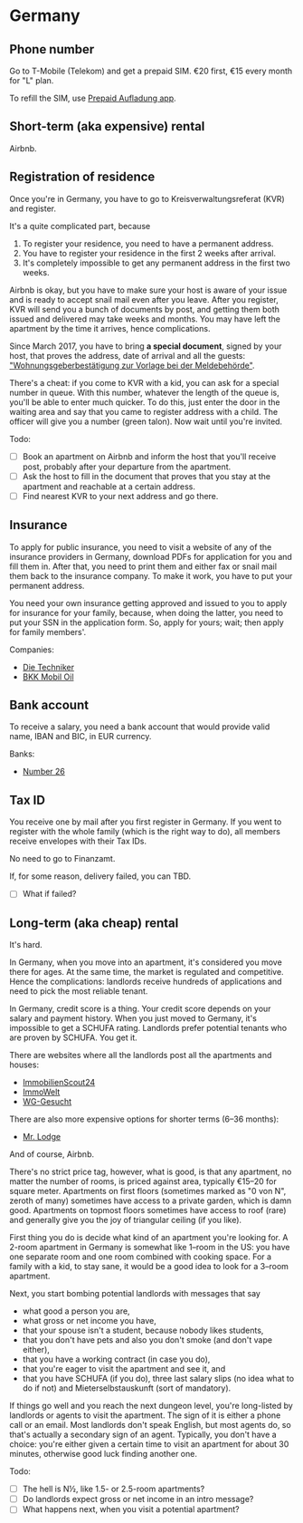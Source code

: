 # Germany

## Phone number

Go to T-Mobile (Telekom) and get a prepaid SIM. €20 first, €15 every month for
"L" plan.

To refill the SIM, use [Prepaid Aufladung app](https://itunes.apple.com/de/app/prepaid-aufladung/id881818215?mt=8).

## Short-term (aka expensive) rental

Airbnb.

## Registration of residence

Once you're in Germany, you have to go to Kreisverwaltungsreferat (KVR) and register.

It's a quite complicated part, because

1. To register your residence, you need to have a permanent address.
1. You have to register your residence in the first 2 weeks after arrival.
1. It's completely impossible to get any permanent address in the first two weeks.

Airbnb is okay, but you have to make sure your host is aware of your issue and
is ready to accept snail mail even after you leave. After you register, KVR will
send you a bunch of documents by post, and getting them both issued and
delivered may take weeks and months. You may have left the apartment by the time
it arrives, hence complications.

Since March 2017, you have to bring **a special document**, signed by your host,
that proves the address, date of arrival and all the guests:
["Wohnungsgeberbestätigung zur Vorlage bei der
Meldebehörde"](https://www.muenchen.de/rathaus/dam/jcr:2c08134d-c663-452b-9eb5-3ce859ba5d37/Wohnungsgeberbest&auml;tigung_Internet.pdf).

There's a cheat: if you come to KVR with a kid, you can ask for a special number
in queue. With this number, whatever the length of the queue is, you'll be able
to enter much quicker. To do this, just enter the door in the waiting area and
say that you came to register address with a child. The officer will give you a
number (green talon). Now wait until you're invited.

Todo:

- [ ] Book an apartment on Airbnb and inform the host that you'll receive post, probably after your departure from the apartment.
- [ ] Ask the host to fill in the document that proves that you stay at the apartment and reachable at a certain address.
- [ ] Find nearest KVR to your next address and go there.

## Insurance

To apply for public insurance, you need to visit a website of any of the
insurance providers in Germany, download PDFs for application for you and fill
them in. After that, you need to print them and either fax or snail mail them
back to the insurance company. To make it work, you have to put your permanent
address.

You need your own insurance getting approved and issued to you to apply for
insurance for your family, because, when doing the latter, you need to put your
SSN in the application form. So, apply for yours; wait; then apply for family
members'.

Companies:

- [Die Techniker](http://tk.de/)
- [BKK Mobil Oil](https://www.bkk-mobil-oil.de/)

## Bank account

To receive a salary, you need a bank account that would provide valid name, IBAN
and BIC, in EUR currency.

Banks:

- [Number 26](https://n26.com/eu/)

## Tax ID

You receive one by mail after you first register in Germany. If you went to register with the whole family (which is the right way to do), all members receive envelopes with their Tax IDs.

No need to go to Finanzamt.

If, for some reason, delivery failed, you can TBD.

- [ ] What if failed?

## Long-term (aka cheap) rental

It's hard.

In Germany, when you move into an apartment, it's considered you move there for
ages. At the same time, the market is regulated and competitive. Hence the
complications: landlords receive hundreds of applications and need to pick the
most reliable tenant.

In Germany, credit score is a thing. Your credit score depends on your salary
and payment history. When you just moved to Germany, it's impossible to get a
SCHUFA rating. Landlords prefer potential tenants who are proven by SCHUFA. You
get it.

There are websites where all the landlords post all the apartments and houses:

- [ImmobilienScout24](https://www.immobilienscout24.de/)
- [ImmoWelt](https://www.immowelt.de/)
- [WG-Gesucht](http://www.wg-gesucht.de/)

There are also more expensive options for shorter terms (6–36 months):

- [Mr. Lodge](https://www.mrlodge.com/)

And of course, Airbnb.

There's no strict price tag, however, what is good, is that any apartment, no
matter the number of rooms, is priced against area, typically €15–20 for square
meter. Apartments on first floors (sometimes marked as "0 von N", zeroth of
many) sometimes have access to a private garden, which is damn good. Apartments
on topmost floors sometimes have access to roof (rare) and generally give you
the joy of triangular ceiling (if you like).

First thing you do is decide what kind of an apartment you're looking for. A
2-room apartment in Germany is somewhat like 1–room in the US: you have one
separate room and one room combined with cooking space. For a family with a kid,
to stay sane, it would be a good idea to look for a 3–room apartment.

Next, you start bombing potential landlords with messages that say

- what good a person you are,
- what gross or net income you have,
- that your spouse isn't a student, because nobody likes students,
- that you don't have pets and also you don't smoke (and don't vape either),
- that you have a working contract (in case you do),
- that you're eager to visit the apartment and see it, and
- that you have SCHUFA (if you do), three last salary slips (no idea what to do
  if not) and Mieterselbstauskunft (sort of mandatory).

If things go well and you reach the next dungeon level, you're long-listed by
landlords or agents to visit the apartment. The sign of it is either a phone
call or an email. Most landlords don't speak English, but most agents do, so
that's actually a secondary sign of an agent. Typically, you don't have a
choice: you're either given a certain time to visit an apartment for about 30
minutes, otherwise good luck finding another one.

Todo:

- [ ] The hell is N½, like 1.5- or 2.5-room apartments?
- [ ] Do landlords expect gross or net income in an intro message?
- [ ] What happens next, when you visit a potential apartment?
